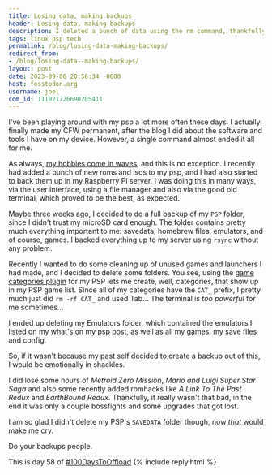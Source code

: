 ```yaml
---
title: Losing data, making backups
header: Losing data, making backups
description: I deleted a bunch of data using the rm command, thankfully, a happy coincidence made my pain a lot more bearable
tags: linux psp tech
permalink: /blog/losing-data-making-backups/
redirect_from:
- /blog/losing-data--making-backups/
layout: post
date: 2023-09-06 20:56:34 -0600
host: fosstodon.org
username: joel
com_id: 111021726690205411
---
```


I've been playing around with my psp a lot more often these days. I actually finally made my CFW permanent, after the blog I did about the software and tools I have on my device. However, a single command almost ended it all for me.

As always, [my hobbies come in waves](/blog/the-hobby-cycle/), and this is no exception. I recently had added a bunch of new roms and isos to my psp, and I had also started to back them up in my Raspberry Pi server. I was doing this in many ways, via the user interface, using a file manager and also via the good old terminal, which proved to be the best, as expected.

Maybe three weeks ago, I decided to do a full backup of my `PSP` folder, since I didn't trust my microSD card enough. The folder contains pretty much everything important to me: savedata, homebrew files, emulators, and of course, games. I backed everything up to my server using `rsync` without any problem.

Recently I wanted to do some cleaning up of unused games and launchers I had made, and I decided to delete some folders. You see, using the [game categories plugin](https://www.pspunk.com/game-categories-lite/) for my PSP lets me create, well, categories, that show up in my PSP game list. Since all of my categories have the `CAT_` prefix, I pretty much just did `rm -rf CAT_` and used Tab... The terminal is *too powerful* for me sometimes...

I ended up deleting my Emulators folder, which contained the emulators I listed on my [what's on my psp](/blog/what-is-on-my-psp/) post, as well as all my games, my save files and config.

So, if it wasn't because my past self decided to create a backup out of this, I would be emotionally in shackles.

I did lose some hours of *Metroid Zero Mission*, *Mario and Luigi Super Star Saga* and also some recently added romhacks like *A Link To The Past Redux* and *EarthBound Redux*. Thankfully, it really wasn't that bad, in the end it was only a couple bossfights and some upgrades that got lost.

I am so glad I didn't delete my PSP's `SAVEDATA` folder though, now *that* would make me cry.

Do your backups people.

This is day 58 of [#100DaysToOffload](https://100daystooffload.com)
{% include reply.html %}
